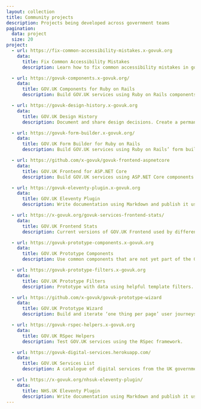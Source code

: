 ```yaml
---
layout: collection
title: Community projects
description: Projects being developed across government teams
pagination:
  data: project
  size: 20
project:
  - url: https://fix-common-accessibility-mistakes.x-govuk.org
    data:
      title: Fix Common Accessibility Mistakes
      description: Learn how to fix common accessibility mistakes in government digital services.

  - url: https://govuk-components.x-govuk.org/
    data:
      title: GOV.UK Components for Ruby on Rails
      description: Build GOV.UK services using Ruby on Rails components.

  - url: https://govuk-design-history.x-govuk.org
    data:
      title: GOV.UK Design History
      description: Document and share design decisions. Create a permanent record of how your service has developed over time.

  - url: https://govuk-form-builder.x-govuk.org/
    data:
      title: GOV.UK Form Builder for Ruby on Rails
      description: Build GOV.UK services using Ruby on Rails’ form builder.

  - url: https://github.com/x-govuk/govuk-frontend-aspnetcore
    data:
      title: GOV.UK Frontend for ASP.NET Core
      description: Build GOV.UK services using ASP.NET Core components.

  - url: https://govuk-eleventy-plugin.x-govuk.org
    data:
      title: GOV.UK Eleventy Plugin
      description: Write documentation using Markdown and publish it using GOV.UK styles.

  - url: https://x-govuk.org/govuk-services-frontend-stats/
    data:
      title: GOV.UK Frontend Stats
      description: Current versions of GOV.UK Frontend used by different services, based on their publicly available source code.

  - url: https://govuk-prototype-components.x-govuk.org
    data:
      title: GOV.UK Prototype Components
      description: Use common components that are not yet part of the GOV.UK Design System.

  - url: https://govuk-prototype-filters.x-govuk.org
    data:
      title: GOV.UK Prototype Filters
      description: Prototype with data using helpful template filters.

  - url: https://github.com/x-govuk/govuk-prototype-wizard
    data:
      title: GOV.UK Prototype Wizard
      description: Build and iterate ‘one thing per page’ user journeys when prototyping GOV.UK services.

  - url: https://govuk-rspec-helpers.x-govuk.org
    data:
      title: GOV.UK RSpec Helpers
      description: Test GOV.UK services using the RSpec framework.

  - url: https://govuk-digital-services.herokuapp.com/
    data:
      title: GOV.UK Services List
      description: A catalogue of digital services from the UK government and its agencies.

  - url: https://x-govuk.org/nhsuk-eleventy-plugin/
    data:
      title: NHS.UK Eleventy Plugin
      description: Write documentation using Markdown and publish it using NHS.UK styles.
---
```

